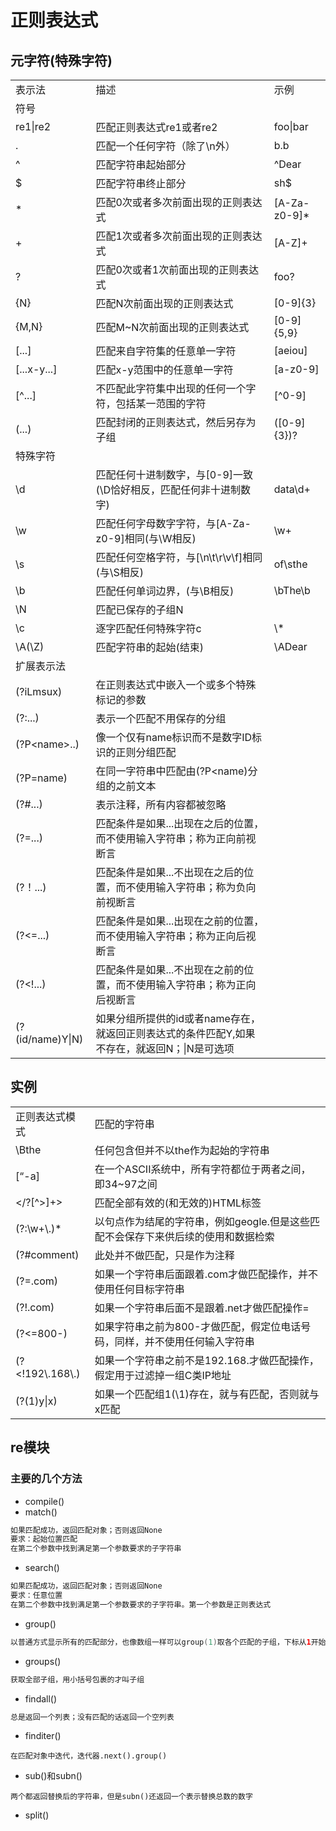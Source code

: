# 正则表达式

## 元字符(特殊字符)
<table>
  <tr>
    <td>表示法</td>
    <td>描述</td>
    <td>示例</td>
  </tr>
  <tr>
    <td>符号</td>
  </tr>
  <tr>
    <td>re1|re2</td>
    <td>匹配正则表达式re1或者re2</td>
    <td>foo|bar</td>
  </tr>
  <tr>
    <td>.</td>
    <td>匹配一个任何字符（除了\n外）</td>
    <td>b.b</td>
  </tr>
  <tr>
    <td>^</td>
    <td>匹配字符串起始部分</td>
    <td>^Dear</td>
  </tr>
  <tr>
    <td>$</td>
    <td>匹配字符串终止部分</td>
    <td>sh$</td>
  </tr>
  <tr>
    <td>*</td>
    <td>匹配0次或者多次前面出现的正则表达式</td>
    <td>[A-Za-z0-9]*</td>
  </tr>
  <tr>
    <td>+</td>
    <td>匹配1次或者多次前面出现的正则表达式</td>
    <td>[A-Z]+</td>
  </tr>
  <tr>
    <td>?</td>
    <td>匹配0次或者1次前面出现的正则表达式</td>
    <td>foo?</td>
  </tr>
  <tr>
    <td>{N}</td>
    <td>匹配N次前面出现的正则表达式</td>
    <td>[0-9]{3}</td>
  </tr>
  <tr>
    <td>{M,N}</td>
    <td>匹配M~N次前面出现的正则表达式</td>
    <td>[0-9]{5,9}</td>
  </tr>
  <tr>
    <td>[...]</td>
    <td>匹配来自字符集的任意单一字符</td>
    <td>[aeiou]</td>
  </tr>
  <tr>
    <td>[...x-y...]</td>
    <td>匹配x-y范围中的任意单一字符</td>
    <td>[a-z0-9]</td>
  </tr>
  <tr>
    <td>[^...]</td>
    <td>不匹配此字符集中出现的任何一个字符，包括某一范围的字符</td>
    <td>[^0-9]</td>
  </tr>
  <tr>
    <td>(...)</td>
    <td>匹配封闭的正则表达式，然后另存为子组</td>
    <td>([0-9]{3})?</td>
  </tr>
  <tr>
    <td>特殊字符</td>
  </tr>
  <tr>
    <td>\d</td>
    <td>匹配任何十进制数字，与[0-9]一致(\D恰好相反，匹配任何非十进制数字)</td>
    <td>data\d+</td>
  </tr>
  <tr>
    <td>\w</td>
    <td>匹配任何字母数字字符，与[A-Za-z0-9]相同(与\W相反)</td>
    <td>\w+</td>
  </tr>
  <tr>
    <td>\s</td>
    <td>匹配任何空格字符，与[\n\t\r\v\f]相同(与\S相反)</td>
    <td>of\sthe</td>
  </tr>
  <tr>
    <td>\b</td>
    <td>匹配任何单词边界，(与\B相反)</td>
    <td>\bThe\b</td>
  </tr>
  <tr>
    <td>\N</td>
    <td>匹配已保存的子组N</td>
    <td></td>
  </tr>
  <tr>
    <td>\c</td>
    <td>逐字匹配任何特殊字符c</td>
    <td>\*</td>
  </tr>
  <tr>
    <td>\A(\Z)</td>
    <td>匹配字符串的起始(结束)</td>
    <td>\ADear</td>
  </tr>
  <tr>
    <td>扩展表示法</td>
  </tr>
  <tr>
    <td>(?iLmsux)</td>
    <td>在正则表达式中嵌入一个或多个特殊标记的参数</td>
  </tr>
  <tr>
    <td>(?:...)</td>
    <td>表示一个匹配不用保存的分组</td>
  </tr>
  <tr>
    <td>(?P&lt;name&gt;..)</td>
    <td>像一个仅有name标识而不是数字ID标识的正则分组匹配</td>
  </tr>
  <tr>
    <td>(?P=name)</td>
    <td>在同一字符串中匹配由(?P&lt;name)分组的之前文本</td>
  </tr>
  <tr>
    <td>(?#...)</td>
    <td>表示注释，所有内容都被忽略</td>
  </tr>
  <tr>
    <td>(?=...)</td>
    <td>匹配条件是如果...出现在之后的位置，而不使用输入字符串；称为正向前视断言</td>
  </tr>
  <tr>
    <td>(?！...)</td>
    <td>匹配条件是如果...不出现在之后的位置，而不使用输入字符串；称为负向前视断言</td>
  </tr>
  <tr>
    <td>(?&lt;=...)</td>
    <td>匹配条件是如果...出现在之前的位置，而不使用输入字符串；称为正向后视断言</td>
  </tr>
  <tr>
    <td>(?&lt;!...)</td>
    <td>匹配条件是如果...不出现在之前的位置，而不使用输入字符串；称为正向后视断言</td>
  </tr>
  <tr>
    <td>(?(id/name)Y|N)</td>
    <td>如果分组所提供的id或者name存在，就返回正则表达式的条件匹配Y,如果不存在，就返回N；|N是可选项</td>
  </tr>
</table>

## 实例
<table>
  <tr>
    <td>正则表达式模式</td>
    <td>匹配的字符串</td>
  </tr>
  <tr>
    <td>\Bthe</td>
    <td>任何包含但并不以the作为起始的字符串</td>
  </tr>
  <tr>
    <td>[“-a]</td>
    <td>在一个ASCII系统中，所有字符都位于两者之间，即34~97之间</td>
  </tr>
  <tr>
    <td>&lt;/?[^&gt;]+&gt;</td>
    <td>匹配全部有效的(和无效的)HTML标签</td>
  </tr>
  <tr>
    <td>(?:\w+\.)*</td>
    <td>以句点作为结尾的字符串，例如geogle.但是这些匹配不会保存下来供后续的使用和数据检索</td>
  </tr>
  <tr>
    <td>(?#comment)</td>
    <td>此处并不做匹配，只是作为注释</td>
  </tr>
  <tr>
    <td>(?=.com)</td>
    <td>如果一个字符串后面跟着.com才做匹配操作，并不使用任何目标字符串</td>
  </tr>
  <tr>
    <td>(?!.com)</td>
    <td>如果一个字符串后面不是跟着.net才做匹配操作=</td>
  </tr>
  <tr>
    <td>(?&lt;=800-)</td>
    <td>如果字符串之前为800-才做匹配，假定位电话号码，同样，并不使用任何输入字符串</td>
  </tr>
  <tr>
    <td>(?&lt;!192\.168\.)</td>
    <td>如果一个字符串之前不是192.168.才做匹配操作，假定用于过滤掉一组C类IP地址</td>
  </tr>
  <tr>
    <td>(?(1)y|x)</td>
    <td>如果一个匹配组1(\1)存在，就与有匹配，否则就与x匹配</td>
  </tr>
</table>

## re模块
### 主要的几个方法
* compile()
* match()
```java
如果匹配成功，返回匹配对象；否则返回None
要求：起始位置匹配
在第二个参数中找到满足第一个参数要求的子字符串
```
* search()
```java
如果匹配成功，返回匹配对象；否则返回None
要求：任意位置
在第二个参数中找到满足第一个参数要求的子字符串。第一个参数是正则表达式
```
* group()
```java
以普通方式显示所有的匹配部分，也像数组一样可以group(1)取各个匹配的子组，下标从1开始
```
* groups()
```java
获取全部子组，用小括号包裹的才叫子组
```
* findall()
```java
总是返回一个列表；没有匹配的话返回一个空列表
```
* finditer()
```text
在匹配对象中迭代，迭代器.next().group()
```
* sub()和subn()
```text
两个都返回替换后的字符串，但是subn()还返回一个表示替换总数的数字
```
* split()
```text

```
